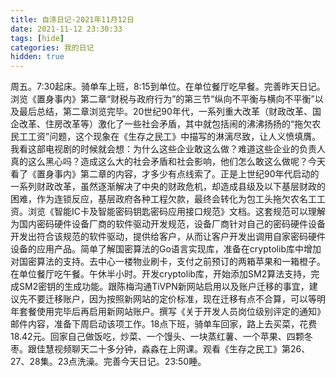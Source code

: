 ```yaml
---
title: 自涤日记-2021年11月12日
date: 2021-11-12 23:30:33
tags: [hide]
categories: 我的日记
hidden: true
---
```

周五。7:30起床。骑单车上班，8:15到单位。在单位餐厅吃早餐。完善昨天日记。浏览《置身事内》第二章“财税与政府行为”的第三节“纵向不平衡与横向不平衡”以及最后总结，第二章浏览完毕。20世纪90年代，一系列重大改革（财政改革、国企改革、住房改革等）激化了一些社会矛盾，其中就包括闹的沸沸扬扬的“拖欠农民工工资”问题，这个现象在《生存之民工》中描写的淋漓尽致，让人义愤填膺。我看这部电视剧的时候就会想：为什么这些企业敢这么做？难道这些企业的负责人真的这么黑心吗？造成这么大的社会矛盾和社会影响，他们怎么敢这么做呢？今天看了《置身事内》第二章的内容，才多少有点线索了。正是上世纪90年代启动的一系列财政改革，虽然逐渐解决了中央的财政危机，却造成县级及以下基层财政的困难，作为连锁反应，基层政府各种工程欠款，最终会转化为包工头拖欠农名工工资。浏览《智能IC卡及智能密码钥匙密码应用接口规范》文档。这套规范可以理解为国内密码硬件设备厂商的软件驱动开发规范，设备厂商针对自己的密码硬件设备开发出符合该规范的软件驱动，提供给客户，从而让客户开发出调用自家密码硬件设备的应用产品。简单了解国密算法的Go语言实现库，准备在cryptolib库中增加对国密算法的支持。去中心一楼物业刷卡，支付之前预订的两箱苹果和一箱橙子。在单位餐厅吃午餐。午休半小时。开发cryptolib库，开始添加SM2算法支持，完成SM2密钥的生成功能。跟陈梅沟通TiVPN新网站启用以及账户迁移的事宜，建议先不要迁移账户，因为按照新网站的定价标准，现在迁移有点不合算，可以等明年套餐使用完毕后再启用新网站账户。撰写《关于开发人员岗位级别评定的通知》邮件内容，准备下周启动该项工作。18点下班，骑单车回家，路上去买菜，花费18.42元。回家自己做饭吃，炒菜、一个馒头、一块蒸红薯、一个苹果、四颗冬枣。跟佳慧视频聊天二十多分钟，淼淼在上网课。观看《生存之民工》第26、27、28集。23点洗澡。完善今天日记。23:50睡。